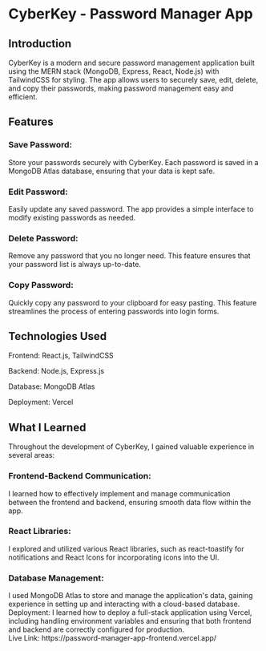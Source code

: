 # CyberKey - Password Manager App

<h2>Introduction</h2>
CyberKey is a modern and secure password management application built using the MERN stack (MongoDB, Express, React, Node.js) with TailwindCSS for styling. The app allows users to securely save, edit, delete, and copy their passwords, making password management easy and efficient.

<h2> Features </h2>

<h3> Save Password: </h3>
Store your passwords securely with CyberKey. Each password is saved in a MongoDB Atlas database, ensuring that your data is kept safe.

<h3> Edit Password: </h3>
Easily update any saved password. The app provides a simple interface to modify existing passwords as needed.

<h3> Delete Password: </h3>
Remove any password that you no longer need. This feature ensures that your password list is always up-to-date.

<h3> Copy Password: </h3>
Quickly copy any password to your clipboard for easy pasting. This feature streamlines the process of entering passwords into login forms.

<h2> Technologies Used </h2>

Frontend: React.js, TailwindCSS

Backend: Node.js, Express.js

Database: MongoDB Atlas

Deployment: Vercel

<h2> What I Learned </h2>
Throughout the development of CyberKey, I gained valuable experience in several areas:

<h3> Frontend-Backend Communication: </h3>
I learned how to effectively implement and manage communication between the frontend and backend, ensuring smooth data flow within the app.

<h3> React Libraries: </h3>
I explored and utilized various React libraries, such as react-toastify for notifications and React Icons for incorporating icons into the UI.

<h3> Database Management: </h3>
I used MongoDB Atlas to store and manage the application's data, gaining experience in setting up and interacting with a cloud-based database.

</h3> Deployment: </h3>
I learned how to deploy a full-stack application using Vercel, including handling environment variables and ensuring that both frontend and backend are correctly configured for production.
<br>
</h2> Live Link: https://password-manager-app-frontend.vercel.app/ </h2>
